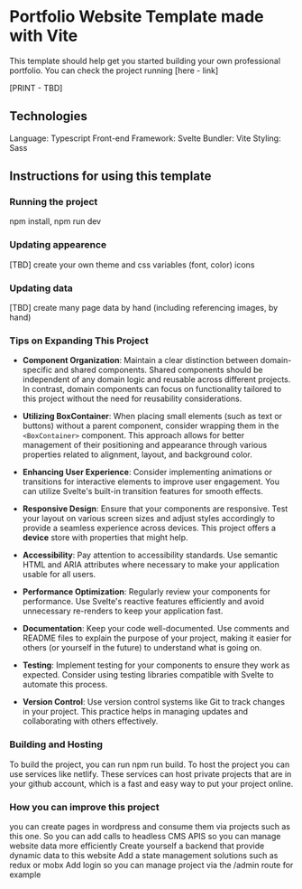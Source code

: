 # Portfolio Website Template made with Vite

This template should help get you started building your own professional portfolio. You can check the project running [here - link]

[PRINT - TBD]

## Technologies

Language: Typescript
Front-end Framework: Svelte
Bundler: Vite
Styling: Sass

## Instructions for using this template

### Running the project

npm install, npm run dev

### Updating appearence

[TBD] create your own theme and css variables (font, color) icons

### Updating data

[TBD] create many page data by hand (including referencing images, by hand)

### Tips on Expanding This Project

- **Component Organization**: Maintain a clear distinction between domain-specific and shared components. Shared components should be independent of any domain logic and reusable across different projects. In contrast, domain components can focus on functionality tailored to this project without the need for reusability considerations.

- **Utilizing BoxContainer**: When placing small elements (such as text or buttons) without a parent component, consider wrapping them in the `<BoxContainer>` component. This approach allows for better management of their positioning and appearance through various properties related to alignment, layout, and background color.

- **Enhancing User Experience**: Consider implementing animations or transitions for interactive elements to improve user engagement. You can utilize Svelte's built-in transition features for smooth effects.

- **Responsive Design**: Ensure that your components are responsive. Test your layout on various screen sizes and adjust styles accordingly to provide a seamless experience across devices. This project offers a **device** store with properties that might help.

- **Accessibility**: Pay attention to accessibility standards. Use semantic HTML and ARIA attributes where necessary to make your application usable for all users.

- **Performance Optimization**: Regularly review your components for performance. Use Svelte's reactive features efficiently and avoid unnecessary re-renders to keep your application fast.

- **Documentation**: Keep your code well-documented. Use comments and README files to explain the purpose of your project, making it easier for others (or yourself in the future) to understand what is going on.

- **Testing**: Implement testing for your components to ensure they work as expected. Consider using testing libraries compatible with Svelte to automate this process.

- **Version Control**: Use version control systems like Git to track changes in your project. This practice helps in managing updates and collaborating with others effectively.

### Building and Hosting

To build the project, you can run npm run build. To host the project you can use services like netlify. These services can host private projects that are in your github account, which is a fast and easy way to put your project online.

### How you can improve this project

you can create pages in wordpress and consume them via projects such as this one. So you can add calls to headless CMS APIS so you can manage website data more efficiently
Create yourself a backend that provide dynamic data to this website
Add a state management solutions such as redux or mobx
Add login so you can manage project via the /admin route for example
